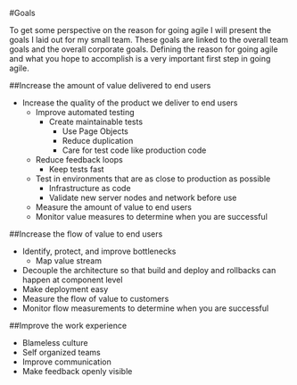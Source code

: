 #Goals

To get some perspective on the reason for going agile I will present the goals I laid out for my small team. These goals are linked to the overall team goals and the overall corporate goals. Defining the reason for going agile and what you hope to accomplish is a very important first step in going agile.

##Increase the amount of value delivered to end users

- Increase the quality of the product we deliver to end users
  - Improve automated testing
    - Create maintainable tests
      - Use Page Objects
      - Reduce duplication
      - Care for test code like production code
  - Reduce feedback loops
    - Keep tests fast
  - Test in environments that are as close to production as possible
    - Infrastructure as code
    - Validate new server nodes and network before use
  - Measure the amount of value to end users
  - Monitor value measures to determine when you are successful

##Increase the flow of value to end users

- Identify, protect, and improve bottlenecks
  - Map value stream
- Decouple the architecture so that build and deploy and rollbacks can happen at component level
- Make deployment easy
- Measure the flow of value to customers
- Monitor flow measurements to determine when you are successful

##Improve the work experience

- Blameless culture
- Self organized teams
- Improve communication
- Make feedback openly visible